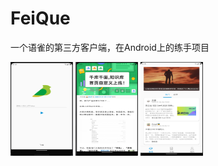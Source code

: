 # FeiQue

一个语雀的第三方客户端，在Android上的练手项目

<img width="100" height="150" src="https://github.com/KMMoonlight/FeiQue/raw/master/imgs/launcher.png"  align=center />
<img width="100" height="150" src="https://github.com/KMMoonlight/FeiQue/raw/master/imgs/detail.png"  align=center />
<img width="100" height="150" src="https://github.com/KMMoonlight/FeiQue/raw/master/imgs/dashboard.png"  align=center />
